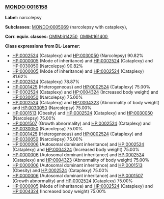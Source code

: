 
### [MONDO:0016158](http://purl.obolibrary.org/obo/MONDO_0016158)
**Label:** narcolepsy

**Subclasses:** [MONDO:0005069](http://purl.obolibrary.org/obo/MONDO_0005069) (narcolepsy with cataplexy), 

**Corr. equiv. classes:** [OMIM:614250](http://purl.obolibrary.org/obo/OMIM_614250), [OMIM:161400](http://purl.obolibrary.org/obo/OMIM_161400), 

**Class expressions from DL-Learner:**

- [HP:0002524](http://purl.obolibrary.org/obo/HP_0002524) (Cataplexy) and [HP:0030050](http://purl.obolibrary.org/obo/HP_0030050) (Narcolepsy) 90.82%
- [HP:0000005](http://purl.obolibrary.org/obo/HP_0000005) (Mode of inheritance) and [HP:0002524](http://purl.obolibrary.org/obo/HP_0002524) (Cataplexy) and [HP:0030050](http://purl.obolibrary.org/obo/HP_0030050) (Narcolepsy) 90.82%
- [HP:0000005](http://purl.obolibrary.org/obo/HP_0000005) (Mode of inheritance) and [HP:0002524](http://purl.obolibrary.org/obo/HP_0002524) (Cataplexy) 81.62%
- [HP:0002524](http://purl.obolibrary.org/obo/HP_0002524) (Cataplexy) 78.87%
- [HP:0001425](http://purl.obolibrary.org/obo/HP_0001425) (Heterogeneous) and [HP:0002524](http://purl.obolibrary.org/obo/HP_0002524) (Cataplexy) 75.00%
- [HP:0002524](http://purl.obolibrary.org/obo/HP_0002524) (Cataplexy) and [HP:0004324](http://purl.obolibrary.org/obo/HP_0004324) (Increased body weight) and [HP:0030050](http://purl.obolibrary.org/obo/HP_0030050) (Narcolepsy) 75.00%
- [HP:0002524](http://purl.obolibrary.org/obo/HP_0002524) (Cataplexy) and [HP:0004323](http://purl.obolibrary.org/obo/HP_0004323) (Abnormality of body weight) and [HP:0030050](http://purl.obolibrary.org/obo/HP_0030050) (Narcolepsy) 75.00%
- [HP:0001513](http://purl.obolibrary.org/obo/HP_0001513) (Obesity) and [HP:0002524](http://purl.obolibrary.org/obo/HP_0002524) (Cataplexy) and [HP:0030050](http://purl.obolibrary.org/obo/HP_0030050) (Narcolepsy) 75.00%
- [HP:0001507](http://purl.obolibrary.org/obo/HP_0001507) (Growth abnormality) and [HP:0002524](http://purl.obolibrary.org/obo/HP_0002524) (Cataplexy) and [HP:0030050](http://purl.obolibrary.org/obo/HP_0030050) (Narcolepsy) 75.00%
- [HP:0001425](http://purl.obolibrary.org/obo/HP_0001425) (Heterogeneous) and [HP:0002524](http://purl.obolibrary.org/obo/HP_0002524) (Cataplexy) and [HP:0030050](http://purl.obolibrary.org/obo/HP_0030050) (Narcolepsy) 75.00%
- [HP:0000006](http://purl.obolibrary.org/obo/HP_0000006) (Autosomal dominant inheritance) and [HP:0002524](http://purl.obolibrary.org/obo/HP_0002524) (Cataplexy) and [HP:0004324](http://purl.obolibrary.org/obo/HP_0004324) (Increased body weight) 75.00%
- [HP:0000006](http://purl.obolibrary.org/obo/HP_0000006) (Autosomal dominant inheritance) and [HP:0002524](http://purl.obolibrary.org/obo/HP_0002524) (Cataplexy) and [HP:0004323](http://purl.obolibrary.org/obo/HP_0004323) (Abnormality of body weight) 75.00%
- [HP:0000006](http://purl.obolibrary.org/obo/HP_0000006) (Autosomal dominant inheritance) and [HP:0001513](http://purl.obolibrary.org/obo/HP_0001513) (Obesity) and [HP:0002524](http://purl.obolibrary.org/obo/HP_0002524) (Cataplexy) 75.00%
- [HP:0000006](http://purl.obolibrary.org/obo/HP_0000006) (Autosomal dominant inheritance) and [HP:0001507](http://purl.obolibrary.org/obo/HP_0001507) (Growth abnormality) and [HP:0002524](http://purl.obolibrary.org/obo/HP_0002524) (Cataplexy) 75.00%
- [HP:0000005](http://purl.obolibrary.org/obo/HP_0000005) (Mode of inheritance) and [HP:0002524](http://purl.obolibrary.org/obo/HP_0002524) (Cataplexy) and [HP:0004324](http://purl.obolibrary.org/obo/HP_0004324) (Increased body weight) 75.00%


